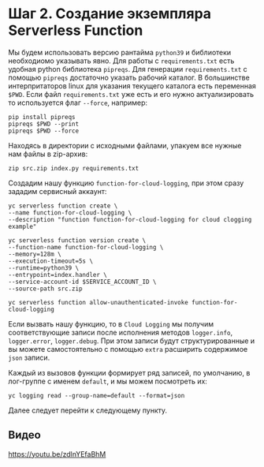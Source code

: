 # Шаг 2. Создание экземпляра Serverless Function

Мы будем использовать версию рантайма `python39` и библиотеки необходиомо указывать явно. Для работы с `requirements.txt` есть удобная python библиотека `pipreqs`. Для генерации `requirements.txt` с помощью `pipreqs` достаточно указать рабочий каталог. В большинстве интерпритаторов linux для указания текущего каталога есть переменная `$PWD`. Если файл `requirements.txt` уже есть и его нужно актуализировать то используется флаг `--force`, например:

    pip install pipreqs
    pipreqs $PWD --print
    pipreqs $PWD --force

Находясь в директории с исходными файлами, упакуем все нужные нам файлы в zip-архив:

    zip src.zip index.py requirements.txt 

Создадим нашу функцию `function-for-cloud-logging`, при этом сразу зададим сервисный аккаунт:

    yc serverless function create \
    --name function-for-cloud-logging \
    --description "function function-for-cloud-logging for cloud clogging example"

    yc serverless function version create \
    --function-name function-for-cloud-logging \
    --memory=128m \
    --execution-timeout=5s \
    --runtime=python39 \
    --entrypoint=index.handler \
    --service-account-id $SERVICE_ACCOUNT_ID \
    --source-path src.zip

    yc serverless function allow-unauthenticated-invoke function-for-cloud-logging

Если вызвать нашу функцию, то в `Cloud Logging` мы получим соответствующие записи после исполнения методов `logger.info`, `logger.error`, `logger.debug`. При этом записи будут структурированные и вы можете самостоятельно с помощью `extra` расширить содержимое `json` записи.

Каждый из вызовов функции формирует ряд записей, по умолчанию, в лог-группе с именем `default`, и мы можем посмотреть их:

    yc logging read --group-name=default --format=json

Далее следует перейти к следующему пункту.

## Видео

https://youtu.be/zdlnYEfaBhM